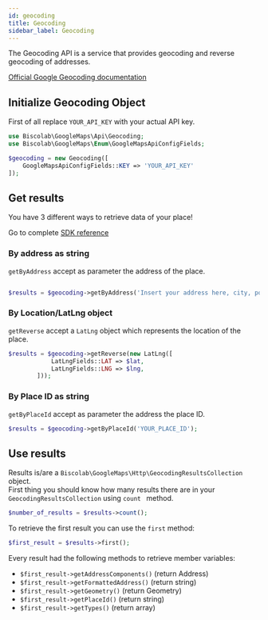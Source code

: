 ```yaml
---
id: geocoding
title: Geocoding
sidebar_label: Geocoding
---
```


The Geocoding API is a service that provides geocoding and reverse geocoding of addresses.

<a href="https://developers.google.com/maps/documentation/geocoding/start" target="_blank">Official Google Geocoding documentation</a>

## Initialize Geocoding Object

First of all replace `YOUR_API_KEY` with your actual API key.


```php
use Biscolab\GoogleMaps\Api\Geocoding;
use Biscolab\GoogleMaps\Enum\GoogleMapsApiConfigFields;

$geocoding = new Geocoding([
	GoogleMapsApiConfigFields::KEY => 'YOUR_API_KEY'
]);
```

## Get results

You have 3 different ways to retrieve data of your place! 

Go to complete <a href="https://biscolab.com/google-maps-php-reference/Biscolab/GoogleMaps/Api/Geocoding.html" target="_blank">SDK reference</a>

### By address as string

`getByAddress` accept as parameter the address of the place.

```php

$results = $geocoding->getByAddress('Insert your address here, city, postal code etc...');

```

### By Location/LatLng object

`getReverse` accept a `LatLng` object which represents the location of the place.

```php
$results = $geocoding->getReverse(new LatLng([
			LatLngFields::LAT => $lat,
			LatLngFields::LNG => $lng,
		]));
```

### By Place ID as string

`getByPlaceId` accept as parameter the address the place ID.

```php
$results = $geocoding->getByPlaceId('YOUR_PLACE_ID');

```

## Use results
Results is/are a `Biscolab\GoogleMaps\Http\GeocodingResultsCollection` object.  
First thing you should know how many results there are in your `GeocodingResultsCollection` using `count
` method.

```php
$number_of_results = $results->count();
```

To retrieve the first result you can use the `first` method:

```php
$first_result = $results->first();
```

Every result had the following methods to retrieve member variables:

* `$first_result->getAddressComponents()` (return Address)
* `$first_result->getFormattedAddress()` (return string)
* `$first_result->getGeometry()` (return Geometry)
* `$first_result->getPlaceId()` (return string)
* `$first_result->getTypes()` (return array)


